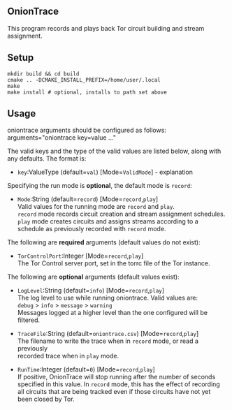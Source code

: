 ## OnionTrace

This program records and plays back Tor circuit building and stream assignment.

## Setup

```
mkdir build && cd build
cmake .. -DCMAKE_INSTALL_PREFIX=/home/user/.local
make
make install # optional, installs to path set above
```

## Usage

oniontrace arguments should be configured as follows:
	arguments="oniontrace key=value ..."

The valid keys and the type of the valid values are listed below, along with
any defaults. The format is:  
 + `key`:ValueType (default=`val`) [Mode=`ValidMode`] - explanation

Specifying the run mode is **optional**, the default mode is `record`:

 + `Mode`:String (default=`record`) [Mode=`record`,`play`]  
    Valid values for the running mode are `record` and `play`.  
    `record` mode records circuit creation and stream assignment schedules.  
    `play` mode creates circuits and assigns streams according to a  
    schedule as previously recorded with `record` mode.

The following are **required** arguments (default values do not exist):

 + `TorControlPort`:Integer [Mode=`record`,`play`]  
    The Tor Control server port, set in the torrc file of the Tor instance.

The following are **optional** arguments (default values exist):

 + `LogLevel`:String (default=`info`) [Mode=`record`,`play`]  
    The log level to use while running oniontrace. Valid values are:  
    `debug` > `info` > `message` > `warning`  
    Messages logged at a higher level than the one configured will be filtered.
        
 + `TraceFile`:String (default=`oniontrace.csv`) [Mode=`record`,`play`]  
   The filename to write the trace when in `record` mode, or read a previously  
   recorded trace when in `play` mode.

 + `RunTime`:Integer (default=`0`) [Mode=`record`,`play`]  
   If positive, OnionTrace will stop running after the number of seconds  
   specified in this value. In `record` mode, this has the effect of recording  
   all circuits that are being tracked even if those circuits have not yet  
   been closed by Tor.  
